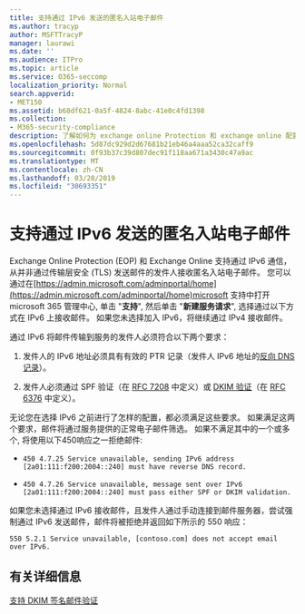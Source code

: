 ```yaml
---
title: 支持通过 IPv6 发送的匿名入站电子邮件
ms.author: tracyp
author: MSFTTracyP
manager: laurawi
ms.date: ''
ms.audience: ITPro
ms.topic: article
ms.service: O365-seccomp
localization_priority: Normal
search.appverid:
- MET150
ms.assetid: b68df621-0a5f-4824-8abc-41e0c4fd1398
ms.collection:
- M365-security-compliance
description: 了解如何为 exchange online Protection 和 exchange online 配置来自 IPv6 源的匿名邮件支持。
ms.openlocfilehash: 5d87dc929d2d67681b21eb46a4aaa52ca32caff9
ms.sourcegitcommit: 0f93b37c39d807dec91f118aa671a3430c47a9ac
ms.translationtype: MT
ms.contentlocale: zh-CN
ms.lasthandoff: 03/20/2019
ms.locfileid: "30693351"
---
```

# <a name="support-for-anonymous-inbound-email-messages-over-ipv6"></a>支持通过 IPv6 发送的匿名入站电子邮件

Exchange Online Protection (EOP) 和 Exchange Online 支持通过 IPv6 通信，从并非通过传输层安全 (TLS) 发送邮件的发件人接收匿名入站电子邮件。 您可以通过在[https://admin.microsoft.com/adminportal/home](https://admin.microsoft.com/adminportal/home)microsoft 支持中打开 microsoft 365 管理中心, 单击 "**支持**", 然后单击 "**新建服务请求**", 选择通过以下方式在 IPv6 上接收邮件。 如果您未选择加入 IPv6，将继续通过 IPv4 接收邮件。
  
通过 IPv6 将邮件传输到服务的发件人必须符合以下两个要求：
  
1. 发件人的 IPv6 地址必须具有有效的 PTR 记录（发件人 IPv6 地址的[反向 DNS 记录](https://en.wikipedia.org/wiki/Reverse_DNS_lookup)）。 
    
2. 发件人必须通过 SPF 验证（在 [RFC 7208](https://tools.ietf.org/html/rfc7208) 中定义）或 [DKIM 验证](http://dkim.org/)（在 [RFC 6376](https://www.rfc-editor.org/rfc/rfc6376.txt) 中定义）。
    
无论您在选择 IPv6 之前进行了怎样的配置，都必须满足这些要求。 如果满足这两个要求，邮件将通过服务提供的正常电子邮件筛选。 如果不满足其中的一个或多个, 将使用以下450响应之一拒绝邮件:
  
-  `450 4.7.25 Service unavailable, sending IPv6 address [2a01:111:f200:2004::240] must have reverse DNS record.`
    
-  `450 4.7.26 Service unavailable, message sent over IPv6 [2a01:111:f200:2004::240] must pass either SPF or DKIM validation.`
    
如果您未选择通过 IPv6 接收邮件，且发件人通过手动连接到邮件服务器，尝试强制通过 IPv6 发送邮件，邮件将被拒绝并返回如下所示的 550 响应：
  
 `550 5.2.1 Service unavailable, [contoso.com] does not accept email over IPv6.`
  
## <a name="for-more-information"></a>有关详细信息

[支持 DKIM 签名邮件验证](support-for-validation-of-dkim-signed-messages.md)
  

